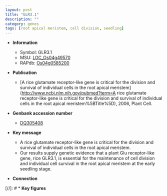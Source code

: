 ```yaml
---
layout: post
title: "GLR3.1"
description: ""
category: genes
tags: [root apical meristem, cell division, seedling]
---
```


* **Information**  
    + Symbol: GLR3.1  
    + MSU: [LOC_Os04g49570](http://rice.uga.edu/cgi-bin/ORF_infopage.cgi?orf=LOC_Os04g49570)  
    + RAPdb: [Os04g0585200](https://rapdb.dna.affrc.go.jp/locus/?name=Os04g0585200)  

* **Publication**  
    + [A rice glutamate receptor-like gene is critical for the division and survival of individual cells in the root apical meristem](http://www.ncbi.nlm.nih.gov/pubmed?term=A rice glutamate receptor-like gene is critical for the division and survival of individual cells in the root apical meristem%5BTitle%5D), 2006, Plant Cell.

* **Genbank accession number**  
    + [DQ305408](http://www.ncbi.nlm.nih.gov/nuccore/DQ305408)

* **Key message**  
    + A rice glutamate receptor-like gene is critical for the division and survival of individual cells in the root apical meristem.
    + Our results supply genetic evidence that a plant Glu receptor-like gene, rice GLR3.1, is essential for the maintenance of cell division and individual cell survival in the root apical meristem at the early seedling stage.

* **Connection**  

[//]: # * **Key figures**  


